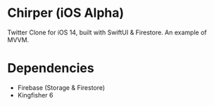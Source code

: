 # Chirper (iOS Alpha)
Twitter Clone for iOS 14, built with SwiftUI &amp; Firestore. An example of MVVM.

# Dependencies
- Firebase (Storage & Firestore)
- Kingfisher 6
